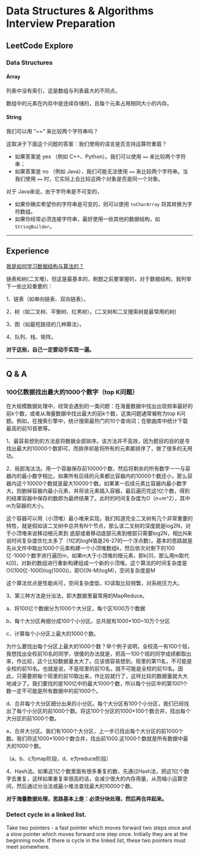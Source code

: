 # Data Structures & Algorithms Interview Preparation

## LeetCode Explore

### Data Structures

#### Array 

列表中没有索引，这是数组与列表最大的不同点。

数组中的元素在内存中是连续存储的，且每个元素占用相同大小的内存。

#### String 

我们可以用 “==” 来比较两个字符串吗？

这取决于下面这个问题的答案：我们使用的语言是否支持运算符重载？

- 如果答案是 yes （例如 C++、Python）。我们可以使用 `==` 来比较两个字符串；
- 如果答案是 no （例如 Java），我们可能无法使用 `==` 来比较两个字符串。当我们使用 `==` 时，它实际上会比较这两个对象是否是同一个对象。

对于 Java来说，由于字符串是不可变的，

- 如果你确实希望你的字符串是可变的，则可以使用 `toCharArray` 将其转换为字符数组。
- 如果你经常必须连接字符串，最好使用一些其他的数据结构，如 `StringBuilder`。



---

## Experience

[我是如何学习数据结构与算法的？](http://www.sohu.com/a/272031279_478315)

链表和树(二叉堆)，但这是最基本的，刷题之前要掌握的，对于数据结构，我列举下一些比较重要的：

1、链表（如单向链表、双向链表）。

2、树（如二叉树、平衡树、红黑树）。(二叉树和二叉搜索树是最常用的树)

3、图（如最短路径的几种算法）。

4、队列、栈、矩阵。

**对于这些，自己一定要动手实现一遍。**

---

## Q & A

### 100亿数据找出最大的1000个数字（top K问题）

在大规模数据处理中，经常会遇到的一类问题：在海量数据中找出出现频率最好的前k个数，或者从海量数据中找出最大的前k个数，这类问题通常被称为top K问题。例如，在搜索引擎中，统计搜索最热门的10个查询词；在歌曲库中统计下载最高的前10首歌等。

1、最容易想到的方法是将数据全部排序。该方法并不高效，因为题目的目的是寻找出最大的10000个数即可，而排序却是将所有的元素都排序了，做了很多的无用功。

2、局部淘汰法。用一个容器保存前10000个数，然后将剩余的所有数字一一与容器内的最小数字相比，如果所有后续的元素都比容器内的10000个数还小，那么容器内这个10000个数就是最大10000个数。如果某一后续元素比容器内最小数字大，则删掉容器内最小元素，并将该元素插入容器，最后遍历完这1亿个数，得到的结果容器中保存的数即为最终结果了。此时的时间复杂度为O（n+m^2），其中m为容器的大小。

这个容器可以用（小顶堆）最小堆来实现。我们知道完全二叉树有几个非常重要的特性，就是假如该二叉树中总共有N个节点，那么该二叉树的深度就是log2N，对于小顶堆来说移动根元素到 底部或者移动底部元素到根部只需要log2N，相比N来说时间复杂度优化太多了（1亿的logN值是26-27的一个浮点数）。基本的思路就是先从文件中取出1000个元素构建一个小顶堆数组k，然后依次对剩下的100亿-1000个数字进行遍历m，如果m大于小顶堆的根元素，即k[0]，那么用m取代k[0]，对新的数组进行重新构建组成一个新的小顶堆。这个算法的时间复杂度是O((100亿-1000)log(1000))，即O((N-M)logM)，空间复杂度是M

这个算法优点是性能尚可，空间复杂度低，IO读取比较频繁，对系统压力大。

3、第三种方法是分治法，即大数据里最常用的MapReduce。

a、将100亿个数据分为1000个大分区，每个区1000万个数据

b、每个大分区再细分成100个小分区。总共就有1000*100=10万个分区

c、计算每个小分区上最大的1000个数。

为什么要找出每个分区上最大的1000个数？举个例子说明，全校高一有100个班，我想找出全校前10名的同学，很傻的办法就是，把高一100个班的同学成绩都取出来，作比较，这个比较数据量太大了。应该很容易想到，班里的第11名，不可能是全校的前10名。也就是说，不是班里的前10名，就不可能是全校的前10名。因此，只需要把每个班里的前10取出来，作比较就行了，这样比较的数据量就大大地减少了。我们要找的是100亿中的最大1000个数，所以每个分区中的第1001个数一定不可能是所有数据中的前1000个。

d、合并每个大分区细分出来的小分区。每个大分区有100个小分区，我们已经找出了每个小分区的前1000个数。将这100个分区的1000*100个数合并，找出每个大分区的前1000个数。

e、合并大分区。我们有1000个大分区，上一步已找出每个大分区的前1000个数。我们将这1000*1000个数合并，找出前1000.这1000个数就是所有数据中最大的1000个数。

（a、b、c为map阶段，d、e为reduce阶段）

4、Hash法。如果这1亿个数里面有很多重复的数，先通过Hash法，把这1亿个数字去重复，这样如果重复率很高的话，会减少很大的内存用量，从而缩小运算空间，然后通过分治法或最小堆法查找最大的10000个数。

**对于海量数据处理，思路基本上是：必须分块处理，然后再合并起来。**

### Detect cycle in a linked list.

Take two pointers - a fast pointer which moves forward two steps once and a slow pointer which moves forward one step once. Initially they are at the beginning node. If there is cycle in the linked list, these two pointers must meet somewhere.